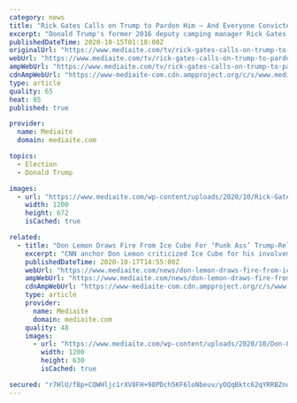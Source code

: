 ```yaml
---
category: news
title: "Rick Gates Calls on Trump to Pardon Him — And Everyone Convicted of Crimes by Mueller Probe"
excerpt: "Donald Trump's former 2016 deputy camping manager Rick Gates calls on the president to pardon him — and everyone else convicted of crimes by the Mueller Probe"
publishedDateTime: 2020-10-15T01:18:00Z
originalUrl: "https://www.mediaite.com/tv/rick-gates-calls-on-trump-to-pardon-him-and-everyone-convicted-of-crimes-by-mueller-probe/"
webUrl: "https://www.mediaite.com/tv/rick-gates-calls-on-trump-to-pardon-him-and-everyone-convicted-of-crimes-by-mueller-probe/"
ampWebUrl: "https://www.mediaite.com/tv/rick-gates-calls-on-trump-to-pardon-him-and-everyone-convicted-of-crimes-by-mueller-probe/amp/"
cdnAmpWebUrl: "https://www-mediaite-com.cdn.ampproject.org/c/s/www.mediaite.com/tv/rick-gates-calls-on-trump-to-pardon-him-and-everyone-convicted-of-crimes-by-mueller-probe/amp/"
type: article
quality: 65
heat: 85
published: true

provider:
  name: Mediaite
  domain: mediaite.com

topics:
  - Election
  - Donald Trump

images:
  - url: "https://www.mediaite.com/wp-content/uploads/2020/10/Rick-Gates-Calls-on-Trump-to-Pardon-Him-And-Everyone-Convicted-of-Crimes-by-Mueller-Probe-1200x672.jpg"
    width: 1200
    height: 672
    isCached: true

related:
  - title: "Don Lemon Draws Fire From Ice Cube For ‘Punk Ass’ Trump-Related Criticism: ‘If You Have Any Balls. I Need To Be On Your Show’"
    excerpt: "CNN anchor Don Lemon criticized Ice Cube for his involvement with President Donald Trump's presidential campaign, causing the rapper to lash out on Twitter and issue a challenge to meet on Lemon's show."
    publishedDateTime: 2020-10-17T14:55:00Z
    webUrl: "https://www.mediaite.com/news/don-lemon-draws-fire-from-ice-cube-for-punk-ass-trump-related-criticism-if-you-have-any-balls-i-need-to-be-on-your-show/"
    ampWebUrl: "https://www.mediaite.com/news/don-lemon-draws-fire-from-ice-cube-for-punk-ass-trump-related-criticism-if-you-have-any-balls-i-need-to-be-on-your-show/amp/"
    cdnAmpWebUrl: "https://www-mediaite-com.cdn.ampproject.org/c/s/www.mediaite.com/news/don-lemon-draws-fire-from-ice-cube-for-punk-ass-trump-related-criticism-if-you-have-any-balls-i-need-to-be-on-your-show/amp/"
    type: article
    provider:
      name: Mediaite
      domain: mediaite.com
    quality: 48
    images:
      - url: "https://www.mediaite.com/wp-content/uploads/2020/10/Don-Lemon-Ice-Cube.jpg"
        width: 1200
        height: 630
        isCached: true

secured: "r7HlU/fBp+CQWHljc1rXV8FH+98PDch5KF6loNbeuv/yOQqBktc62qYRRBZnoGDyvFFWwgNl5ILosZxTOrgRk7aaVsOCptjyrl+pcoRuKJbT6tBDJJ7MkAakWKjBr/AT8WrP6Tf3czMCVeToKIbgChRPZ2zBlSJxXSd0U+sTDSZnrgifa3GsRDrV6ZceyolVAp5LCqqZX/UEZCm6EC0AXuXBoPOPhLKiDkxb4ZH1V8l8y9ozcittMCJZp3ygLdUJqZAHYra5elnPP3xxwltsARIpi1h+Hb9oA9I5+GEOq+uCv8lUI6yDhchXLNKs6D3PGKmr3KvONDnrPluy3Jxw+aC1CVHmpp+lpWwxQbUl08s=;faZOi1PHOcZVuQE8YW9Qlw=="
---
```


